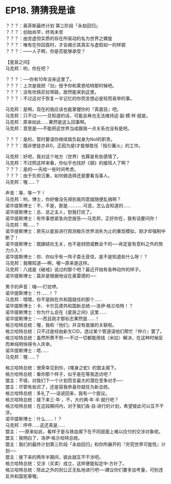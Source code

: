 # EP18. 猜猜我是谁  
  
？？？：奥菲斯最终计划 第三阶段「永劫回归」  
？？？：创始尚早，终焉未至  
？？？：由空虚但实质的存在所驱动的名为世界之螺旋  
？？？：唯有在你回首时，才会揭示其真实与虚假如一的样貌  
？？？：——人子啊，你是否能够承受？  
  
【星辰之间】  
马克邦：哟，你在吧？  
  
？？？：──你有10年没来这里了。  
？？？：上次是我把『剑』授予你和莱恩哈特那时候吧。  
？？？：没有坎佩尼拉带路，居然能来到这里。  
？？？：不过这对于恢复一半记忆的你而言想必是轻而易举的事。  
  
马克邦：是啊，现在的我应该也能掌握你的『真面目』吧。  
马克邦：只不过──一旦知道的话，可能会再也无法维持这·副·模·样·就是。  
马克邦：原来如此……果然是这么回事啊。  
马克邦：意思是──不能把这世界当成跟我一点关系也没有是吧。  
  
？？？：是的，暂时要请你继续肩负起身为NoⅠ的职责。  
？？？：既非使徒亦非0，正因为是Ⅰ才能够胜任『指引篝火』的工作。  
  
马克邦：好吧，我对这个地方（世界）也算是有些感情了。  
马克邦：不过照这样来看，你似乎也找好《钢》的接班人了啊？  
？？？：是的──先给一些时间考虑。  
？？？：由于负担沉重，如何做选择还是要看当事人。  
马克邦：喔……？  
  
声音：等、等一下！  
马克邦：哟，博士，你好像没先得到我同意就随便乱搞啊？  
诺华提斯博士：不、不是，那是…………可恶，怎么会知道的……  
诺华提斯博士：总、总之主人，恕我打扰了。  
诺华提斯博士：有件事想紧急向您报告──马克邦，正好你在，我有话要问你！  
马克邦：啊……？  
诺华提斯博士：原先以星辰进行观测极乐世界消失为止的重现模拟，刚才却强制中断了！  
诺华提斯博士：既跟结社无关，也不是财团或教会干的──肯定是有意料之外的势力介入！  
诺华提斯博士：你、你似乎有一阵子杳无音信，是不是知道些什么呀！？  
马克邦：我哪知道──啊，喔～原来是这样。  
马克邦：八成是《破戒》说过的那个吧？最近开始有各种动作的样子。  
诺华提斯博士：莫非是根据地设在奥雷德的──  
  
男子的声音：嗨──打扰啰。  
诺华提斯博士：什……！？  
马克邦：喂喂，你不是刚在共和国就任的那个……  
诺华提斯博士：卡、卡尔瓦德共和国新总统──洛伊·格兰哈特！？  
诺华提斯博士：你为什么会在《星辰之间》这里……  
诺华提斯博士：──而且刚才那标志果然是……！  
格兰哈特总统：喔，我和『他们』并没有直接的关联啦。  
格兰哈特总统：只不过是经由新生CID，透过某个管道请他们帮忙『仲介』罢了。  
格兰哈特总统：虽然所费不赀──不过一切都能用钱（米拉）解决，在这种时候反而单纯明快得令人庆幸。  
诺华提斯博士：唔……  
马克邦：喔……？  
  
格兰哈特总统：很荣幸见到你，《噬身之蛇》的盟主阁下。  
格兰哈特总统：看你那个样子，似乎是在等我造访吧？  
盟主：不错，对我们下一个计划而言最大的潜在竞争对手──  
盟主：尽管有些迟了，还是容我恭喜你就任为新总统。  
格兰哈特总统：多礼了──话说回来，我有一个提议。  
格兰哈特总统：接下来三·年·，不，大约两·年·半·就行吧？  
格兰哈特总统：在这段期间内，对于我们各·自·进行的计划，希望彼此可以互不干涉。  
诺华提斯博士：什么……！？  
马克邦：呼呼……这还真是……  
盟主：──原来如此，看样子是与铁血阁下在不同层面上难以应付的交涉对象呢。  
盟主：我明白了，洛伊·格兰哈特总统。  
盟主：我们的最终计划第三阶段「永劫回归」和你所展开的『穷究世界可能性』计划──  
盟主：接下来的两年半期间，彼此就互不干涉吧。  
格兰哈特总统：交涉（买卖）成立，这样便能拟定中·方针了。  
格兰哈特总统：除此之外的则公正无私地进行吧──建议你们要多加考量，可别违反共和国宪章喔。  
